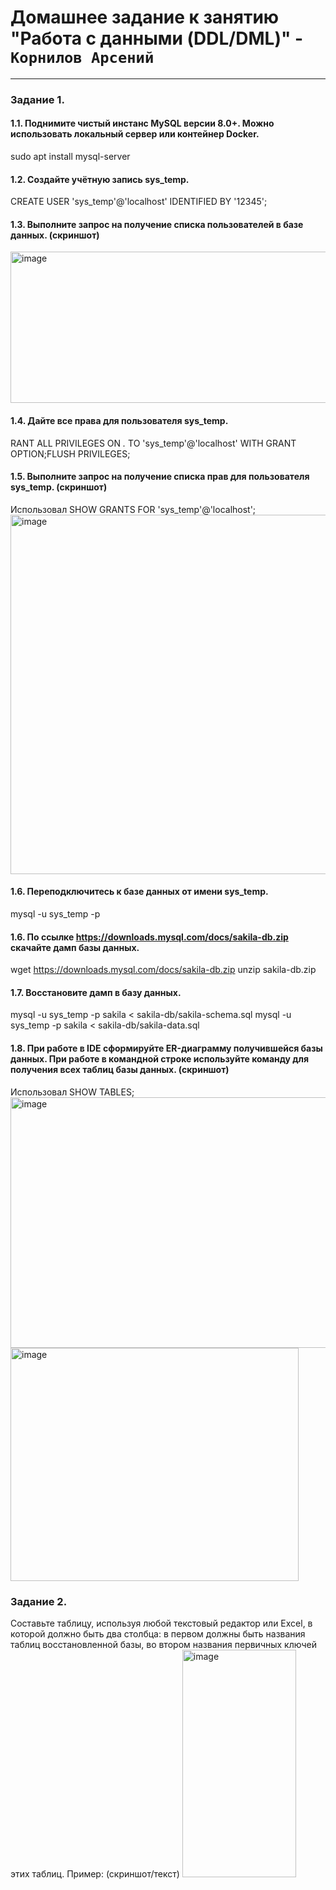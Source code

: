 # Домашнее задание к занятию "Работа с данными (DDL/DML)" - `Корнилов Арсений`
---
### Задание 1.
#### 1.1. Поднимите чистый инстанс MySQL версии 8.0+. Можно использовать локальный сервер или контейнер Docker.
sudo apt install mysql-server

#### 1.2. Создайте учётную запись sys_temp.
CREATE USER 'sys_temp'@'localhost' IDENTIFIED BY '12345';


#### 1.3. Выполните запрос на получение списка пользователей в базе данных. (скриншот)
<img width="525" height="242" alt="image" src="https://github.com/user-attachments/assets/0b89d6d9-7afa-4bef-ab91-3432261ec29e" />


#### 1.4. Дайте все права для пользователя sys_temp.
RANT ALL PRIVILEGES ON *.* TO 'sys_temp'@'localhost' WITH GRANT OPTION;FLUSH PRIVILEGES;


#### 1.5. Выполните запрос на получение списка прав для пользователя sys_temp. (скриншот)
Использовал SHOW GRANTS FOR 'sys_temp'@'localhost';
<img width="1302" height="575" alt="image" src="https://github.com/user-attachments/assets/a606b8de-432b-4471-b406-97dba62b7778" />


#### 1.6. Переподключитесь к базе данных от имени sys_temp.
mysql -u sys_temp -p


#### 1.6. По ссылке https://downloads.mysql.com/docs/sakila-db.zip скачайте дамп базы данных.
wget https://downloads.mysql.com/docs/sakila-db.zip
unzip sakila-db.zip


#### 1.7. Восстановите дамп в базу данных.
mysql -u sys_temp -p sakila < sakila-db/sakila-schema.sql
mysql -u sys_temp -p sakila < sakila-db/sakila-data.sql


#### 1.8. При работе в IDE сформируйте ER-диаграмму получившейся базы данных. При работе в командной строке используйте команду для получения всех таблиц базы данных. (скриншот)
Использовал SHOW TABLES;
<img width="571" height="401" alt="image" src="https://github.com/user-attachments/assets/792070ed-39b9-4fff-92b1-809f4574e03f" />
<img width="461" height="373" alt="image" src="https://github.com/user-attachments/assets/31102987-3c8d-45eb-ba11-5251b155c26a" />


### Задание 2.
Составьте таблицу, используя любой текстовый редактор или Excel, в которой должно быть два столбца: в первом должны быть названия таблиц восстановленной базы, во втором названия первичных ключей этих таблиц. Пример: (скриншот/текст)
<img width="182" height="364" alt="image" src="https://github.com/user-attachments/assets/818fbd10-7d20-4656-8010-5dfb8bbac771" />
